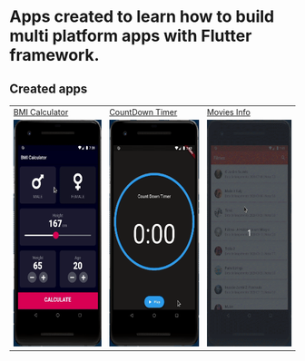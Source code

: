 # Apps created to learn how to build multi platform apps with Flutter framework.

## Created apps

<table>
  <tr>
    <td><a href = "/bmi_calculator">BMI Calculator</a></td>
    <td><a href = "/countdown_timer">CountDown Timer</a></td>
    <td><a href = "/movies">Movies Info</a></td>
  </tr>
  <tr>
    <td><img src="/demos/demo_1.gif" height=400></td>
    <td><img src="/demos/demo_2.gif" height=400></td>
    <td><img src="/demos/demo_3.gif" height=400></td>
  </tr>
 </table>

